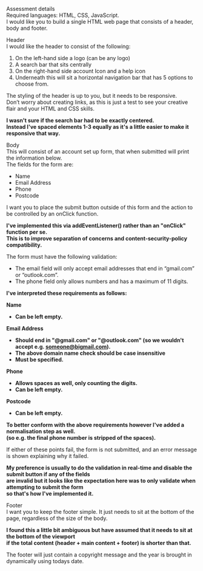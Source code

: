 Assessment details  
Required languages: HTML, CSS, JavaScript.  
I would like you to build a single HTML web page that consists of a header, body and footer.

Header  
I would like the header to consist of the following:
1. On the left-hand side a logo (can be any logo)
2. A search bar that sits centrally
3. On the right-hand side account Icon and a help icon
4. Underneath this will sit a horizontal navigation bar that has 5 options to choose from.

The styling of the header is up to you, but it needs to be responsive.  
Don’t worry about creating links, as this is just a test to see your creative flair and your HTML and CSS skills.

**I wasn't sure if the search bar had to be exactly centered.**  
**Instead I've spaced elements 1-3 equally as it's a little easier to make it responsive that way.**

Body  
This will consist of an account set up form, that when submitted will print the information below.  
The fields for the form are:
- Name
- Email Address
- Phone
- Postcode

I want you to place the submit button outside of this form and the action to be controlled by an onClick function.

**I've implemented this via addEventListener() rather than an "onClick" function per se.**  
**This is to improve separation of concerns and content-security-policy compatibility.**

The form must have the following validation:  
- The email field will only accept email addresses that end in “gmail.com” or “outlook.com”.
- The phone field only allows numbers and has a maximum of 11 digits.

**I've interpreted these requirements as follows:**  

**Name**
- **Can be left empty.**

**Email Address**  
- **Should end in "@gmail.com" or "@outlook.com" (so we wouldn't accept e.g. someone@bigmail.com).**
- **The above domain name check should be case insensitive**
- **Must be specified.**

**Phone**  
- **Allows spaces as well, only counting the digits.**
- **Can be left empty.**

**Postcode**
- **Can be left empty.**

**To better conform with the above requirements however I've added a normalisation step as well.**  
**(so e.g. the final phone number is stripped of the spaces).**

If either of these points fail, the form is not submitted, and an error message is shown explaining
why it failed.

**My preference is usually to do the validation in real-time and disable the submit button if any of the fields**  
**are invalid but it looks like the expectation here was to only validate when attempting to submit the form**  
**so that's how I've implemented it.**  

Footer  
I want you to keep the footer simple. It just needs to sit at the bottom of the page, regardless of the
size of the body.

**I found this a little bit ambiguous but have assumed that it needs to sit at the bottom of the viewport**  
**if the total content (header + main content + footer) is shorter than that.**

The footer will just contain a copyright message and the year is brought in
dynamically using todays date.
